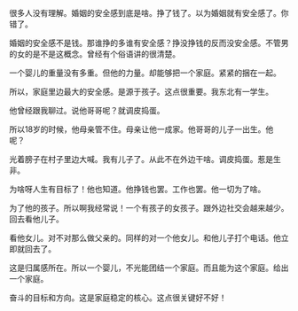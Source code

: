 很多人没有理解。婚姻的安全感到底是啥。挣了钱了。以为婚姻就有安全感了。你错了。

婚姻的安全感不是钱。那谁挣的多谁有安全感？挣没挣钱的反而没安全感。不管男的女的是不是这概念。曾经有个俗语讲的很清楚。

一个婴儿的重量没有多重。但他的力量。却能够把一个家庭。紧紧的捆在一起。

所以，家庭里边最大的安全感。是源于孩子。这点很重要。我东北有一学生。

他曾经跟我聊过。说他哥哥呢？就调皮捣蛋。

所以18岁的时候，他母亲管不住。母亲让他一成家。他哥哥的儿子一出生。他呢？

光着膀子在村子里边大喊。我有儿子了。从此不在外边干啥。调皮捣蛋。惹是生非。

为啥呀人生有目标了！他也知道。他挣钱也罢。工作也罢。他一切为了啥。

为了他的孩子。所以啊我经常说！一个有孩子的女孩子。跟外边社交会越来越少。回去看他儿子。

看他女儿。对不对那么做父亲的。同样的对一个他女儿。和他儿子打个电话。他立即就回去了。

这是归属感所在。所以一个婴儿，不光能团结一个家庭。而且能为这个家庭。给出一个家庭。

奋斗的目标和方向。这是家庭稳定的核心。这点很关键好不好！